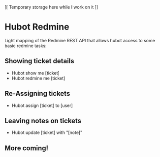 [[ Temporary storage here while I work on it ]]

# Hubot Redmine

Light mapping of the Redmine REST API that allows hubot access to some basic redmine tasks:

## Showing ticket details

* Hubot show me [ticket]
* Hubot redmine me [ticket]

## Re-Assigning tickets

* Hubot assign [ticket] to [user]

## Leaving notes on tickets

* Hubot update [ticket] with "[note]"

## More coming!